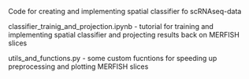Code for creating and implementing spatial classifier fo scRNAseq-data

classifier_trainig_and_projection.ipynb - tutorial for training and implementing spatial classifier and projecting results back on MERFISH slices

utils_and_functions.py - some custom fucntions for speeding up preprocessing and plotting MERFISH slices
